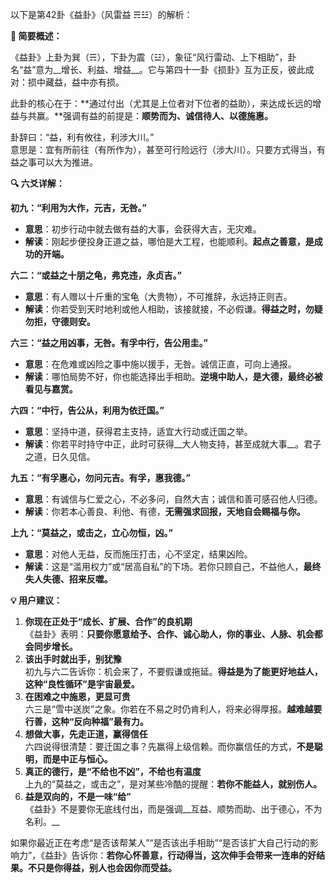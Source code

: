 以下是第42卦《益卦》（风雷益 ☴☳）的解析：

__🌱 简要概述：__

《益卦》上卦为巽（☴），下卦为震（☳），象征“风行雷动、上下相助”，卦名“益”意为__增长、利益、增益__。它与第四十一卦《损卦》互为正反，彼此成对：损中藏益，益中亦有损。

此卦的核心在于：\*\*通过付出（尤其是上位者对下位者的益助），来达成长远的增益与共赢。\*\*强调有益的前提是：__顺势而为、诚信待人、以德施惠。__

卦辞曰：“益，利有攸往，利涉大川。”  
意思是：宜有所前往（有所作为），甚至可行险远行（涉大川）。只要方式得当，有益之事可以大为推进。

__🔍 六爻详解：__

__初九：“利用为大作，元吉，无咎。”__

- __意思__：初步行动中就去做有益的大事，会获得大吉，无灾难。
- __解读__：刚起步便投身正道之益，哪怕是大工程，也能顺利。__起点之善意，是成功的开端。__

__六二：“或益之十朋之龟，弗克违，永贞吉。”__

- __意思__：有人赠以十斤重的宝龟（大贵物），不可推辞，永远持正则吉。
- __解读__：你若受到天时地利或他人相助，该接就接，不必假谦。__得益之时，勿疑勿拒，守德则安。__

__六三：“益之用凶事，无咎。有孚中行，告公用圭。”__

- __意思__：在危难或凶险之事中施以援手，无咎。诚信正直，可向上通报。
- __解读__：哪怕局势不好，你也能选择出手相助。__逆境中助人，是大德，最终必被看见与嘉赏。__

__六四：“中行，告公从，利用为依迁国。”__

- __意思__：坚持中道，获得君主支持，适宜大行动或迁国之举。
- __解读__：你若平时持守中正，此时可获得__大人物支持，甚至成就大事__。君子之道，日久见信。

__九五：“有孚惠心，勿问元吉。有孚，惠我德。”__

- __意思__：有诚信与仁爱之心，不必多问，自然大吉；诚信和善可感召他人归德。
- __解读__：你若本心善良、利他、有德，__无需强求回报，天地自会赐福与你。__

__上九：“莫益之，或击之，立心勿恒，凶。”__

- __意思__：对他人无益，反而施压打击，心不坚定，结果凶险。
- __解读__：这是“滥用权力”或“居高自私”的下场。若你只顾自己，不益他人，__最终失人失德、招来反噬。__

__💡 用户建议：__

1. __你现在正处于“成长、扩展、合作”的良机期__  
《益卦》表明：__只要你愿意给予、合作、诚心助人，你的事业、人脉、机会都会同步增长。__
2. __该出手时就出手，别犹豫__  
初九与六二告诉你：机会来了，不要假谦或拖延。__得益是为了能更好地益人，这种“良性循环”是宇宙最爱。__
3. __在困难之中施恩，更显可贵__  
六三是“雪中送炭”之象。你若在不易之时仍肯利人，将来必得厚报。__越难越要行善，这种“反向种福”最有力。__
4. __想做大事，先走正道，赢得信任__  
六四说得很清楚：要迁国之事？先赢得上级信赖。而你赢信任的方式，__不是聪明，而是中正与恒心。__
5. __真正的德行，是“不给也不凶”，不给也有温度__  
上九的“莫益之，或击之”，是对某些冷酷的提醒：__若你不能益人，就别伤人。__
6. __益是双向的，不是一味“给”__  
《益卦》不是要你无底线付出，而是强调__互益、顺势而助、出于德心，不为名利。__

如果你最近正在考虑“是否该帮某人”“是否该出手相助”“是否该扩大自己行动的影响力”，《益卦》告诉你：__若你心怀善意，行动得当，这次伸手会带来一连串的好结果。不只是你得益，别人也会因你而受益。__

